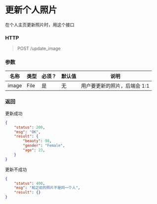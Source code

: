 # 更新个人照片

在个人主页更新照片时，用这个接口

### HTTP

> POST /update_image

### 参数

| 名称  | 类型 | 必须？ | 默认值 | 说明                         |
| ----- | ---- | ------ | ------ | ---------------------------- |
| image | File | 是     | 无     | 用户要更新的照片，后端会 1:1 |

### 返回

更新成功

```json
{
    "status": 200,
    "msg": "OK",
    "result": {
        "beauty": 98,
        "gender": "Female",
        "age": 23,
    }
}
```



更新不成功



```json
{
    "status": 400,
    "msg": "和之前的照片不是同一个人",
    "result": {}
}
```

